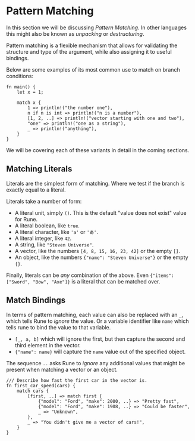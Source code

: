 # Pattern Matching

In this section we will be discussing *Pattern Matching*.
In other languages this might also be known as *unpacking* or *destructuring*.

Pattern matching is a flexible mechanism that allows for validating the
structure and type of the argument, while also assigning it to useful bindings.

Below are some examples of its most common use to match on branch conditions:

```rust,noplaypen
fn main() {
    let x = 1;

    match x {
        1 => println!("the number one"),
        n if n is int => println!("n is a number"),
        [1, 2, ..] => println!("vector starting with one and two"),
        "one" => println!("one as a string"),
        _ => println!("anything"),
    }
}
```

We will be covering each of these variants in detail in the coming sections.

## Matching Literals

Literals are the simplest form of matching. Where we test if the branch is
exactly equal to a literal.

Literals take a number of form:

* A literal unit, simply `()`. This is the default "value does not exist" value
  for Rune.
* A literal boolean, like `true`.
* A literal character, like `'a'` or `'あ'`.
* A literal integer, like `42`.
* A string, like `"Steven Universe"`.
* A vector, like the numbers `[4, 8, 15, 16, 23, 42]` or the empty `[]`.
* An object, like the numbers `{"name": "Steven Universe"}` or the empty `{}`.

Finally, literals can be *any* combination of the above.
Even `{"items": ["Sword", "Bow", "Axe"]}` is a literal that can be matched over.

## Match Bindings

In terms of pattern matching, each value can also be replaced with an `_`, which
tells Rune to *ignore* the value. Or a variable identifier like `name` which
tells rune to bind the value to that variable.

* `[_, a, b]` which will ignore the first, but then capture the second and third
  element in the vector.
* `{"name": name}` will capture the `name` value out of the specified object.

The sequence `..` asks Rune to *ignore* any additional values that might be
present when matching a vector or an object.

```rust,noplaypen
/// Describe how fast the first car in the vector is.
fn first_car_speed(cars) {
    match cars {
        [first, ..] => match first {
            {"model": "Ford", "make": 2000, ..} => "Pretty fast",
            {"model": "Ford", "make": 1908, ..} => "Could be faster",
            _ => "Unknown",
        },
        _ => "You didn't give me a vector of cars!",
    }
}
```